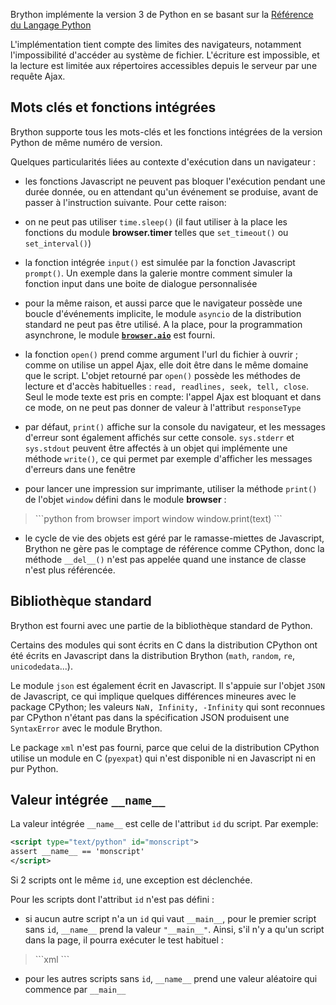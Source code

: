 Brython implémente la version 3 de Python en se basant sur la
[Référence du Langage Python](https://docs.python.org/3/reference/index.html)

L'implémentation tient compte des limites des navigateurs, notamment
l'impossibilité d'accéder au système de fichier. L'écriture est impossible, et
la lecture est limitée aux répertoires accessibles depuis le serveur par une
requête Ajax.

Mots clés et fonctions intégrées
--------------------------------

Brython supporte tous les mots-clés et les fonctions intégrées de la version 
Python de même numéro de version.

Quelques particularités liées au contexte d'exécution dans un navigateur :

- les fonctions Javascript ne peuvent pas bloquer l'exécution pendant une
  durée donnée, ou en attendant qu'un événement se produise, avant de passer à
  l'instruction suivante. Pour cette raison:

 - on ne peut pas utiliser `time.sleep()` (il faut utiliser à la place les
  fonctions du module **browser.timer** telles que `set_timeout()` ou
  `set_interval()`)
 - la fonction intégrée `input()` est simulée par la fonction Javascript
  `prompt()`. Un exemple dans la galerie montre comment simuler la fonction
  input dans une boite de dialogue personnalisée

- pour la même raison, et aussi parce que le navigateur possède une boucle
  d'événements implicite, le module `asyncio` de la distribution standard ne
  peut pas être utilisé. A la place, pour la programmation asynchrone, le
  module [**`browser.aio`**](aio.html) est fourni.

- la fonction `open()` prend comme argument l'url du fichier à ouvrir ; comme
  on utilise un appel Ajax, elle doit être dans le même domaine que le script.
  L'objet retourné par `open()` possède les méthodes de lecture et d'accès
  habituelles : `read, readlines, seek, tell, close`. Seul le mode texte est
  pris en compte: l'appel Ajax est bloquant et dans ce mode, on ne peut pas
  donner de valeur à l'attribut `responseType`

- par défaut, `print()` affiche sur la console du navigateur, et les messages
  d'erreur sont également affichés sur cette console. `sys.stderr` et
  `sys.stdout` peuvent être affectés à un objet qui implémente une méthode
  `write()`, ce qui permet par exemple d'afficher les messages d'erreurs dans
  une fenêtre

- pour lancer une impression sur imprimante, utiliser la méthode `print()` de
  l'objet `window` défini dans le module **browser** :

<blockquote>
```python
from browser import window
window.print(text)
```
</blockquote>

- le cycle de vie des objets est géré par le ramasse-miettes de Javascript,
  Brython ne gère pas le comptage de référence comme CPython, donc la
  méthode `__del__()` n'est pas appelée quand une instance de classe n'est
  plus référencée.

Bibliothèque standard
---------------------
Brython est fourni avec une partie de la bibliothèque standard de Python.

Certains des modules qui sont écrits en C dans la distribution CPython ont été
écrits en Javascript dans la distribution Brython (`math`, `random`, `re`,
`unicodedata`...).

Le module `json` est également écrit en Javascript. Il s'appuie sur l'objet
`JSON` de Javascript, ce qui implique quelques différences mineures avec le
package CPython; les valeurs `NaN, Infinity, -Infinity` qui sont reconnues par
CPython n'étant pas dans la spécification JSON produisent une `SyntaxError`
avec le module Brython.

Le package `xml` n'est pas fourni, parce que celui de la distribution
CPython utilise un module en C (`pyexpat`) qui n'est disponible ni en
Javascript ni en pur Python.

Valeur intégrée `__name__`
--------------------------

La valeur intégrée `__name__` est celle de l'attribut `id` du script. Par
exemple:

```xml
<script type="text/python" id="monscript">
assert __name__ == 'monscript'
</script>
```

Si 2 scripts ont le même `id`, une exception est déclenchée.

Pour les scripts dont l'attribut `id` n'est pas défini :

- si aucun autre script n'a un `id` qui vaut `__main__`, pour le premier
  script sans `id`, `__name__` prend la valeur `"__main__"`. Ainsi, s'il n'y a
  qu'un script dans la page, il pourra exécuter le test habituel :

<blockquote>
```xml
<script type="text/python">
if __name__=='__main__':
    print('hello !')
</script>
```
</blockquote>

- pour les autres scripts sans `id`, `__name__` prend une valeur aléatoire qui
  commence par `__main__`
